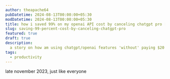 ```yaml
---
author: theapache64
pubDatetime: 2024-08-13T00:00:00+05:30
modDatetime: 2024-08-13T00:00:00+05:30
title: how i saved 99% on my openai API cost by canceling chatgpt pro [WIP 🚧]
slug: saving-99-percent-cost-by-canceling-chatgpt-pro
featured: true
draft: true
description:
  a story on how am using chatgpt/openai features 'without' paying $20 a month ;)
tags:
  - productivity
---
```


late november 2023, just like everyone 